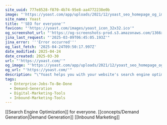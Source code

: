 ```yaml
---
site_uuid: 777e8528-f870-4b74-95e8-aa4772238e0b
image: "'https://yoast.com/app/uploads/2021/12/yoast_seo_homepage_og_image.png'"
site_name: Yoast
title: "'SEO for everyone'"
favicon: "'https://yoast.com/images/yoast_icon_32x32.ico'"
og_screenshot_url: "'https://og-screenshots-prod.s3.amazonaws.com/1366x768/80/false/4993284b7c1624006ee57ddf29fd2a041798b461ca5a91e846aba11cc466490a.jpeg'"
jina_last_request: "'2025-03-09T06:45:05.193Z'"
jina_error: '''Error occurred'''
og_last_fetch: '2025-04-24T09:50:17.997Z'
date_modified: 2025-04-24
date_created: 2025-03-30
url: "'https://yoast.com/'"
og_image: "'https://yoast.com/app/uploads/2021/12/yoast_seo_homepage_og_image.png'"
og_url: "'https://yoast.com/'"
description: "\"Yoast helps you with your website's search engine optimization, with our internationally loved software and our online SEO courses.\""
tags:
  - Enterprise-Jobs-To-Be-Done
  - Demand-Generation
  - Digital-Marketing-Tools
  - Inbound-Marketing-Tools
---
```


[[Search Engine Optimization]] for everyone.
[[concepts/Demand Generation|Demand Generation]]
[[Inbound Marketing]]

